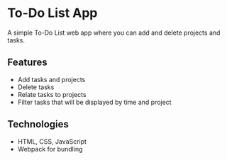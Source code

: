 # To-Do List App

A simple To-Do List web app where you can add and delete projects and tasks.

## Features

- Add tasks and projects
- Delete tasks
- Relate tasks to projects
- Filter tasks that will be displayed by time and project

## Technologies

- HTML, CSS, JavaScript
- Webpack for bundling